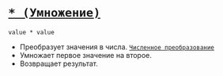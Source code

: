 # [`* (Умножение)`](../index.md)

`value * value`

- Преобразует значения в числа. [`Численное преобразование`](<../Теория Общее/Преобразование (численное).md>)
- Умножает первое значение на второе.
- Возвращает результат.
